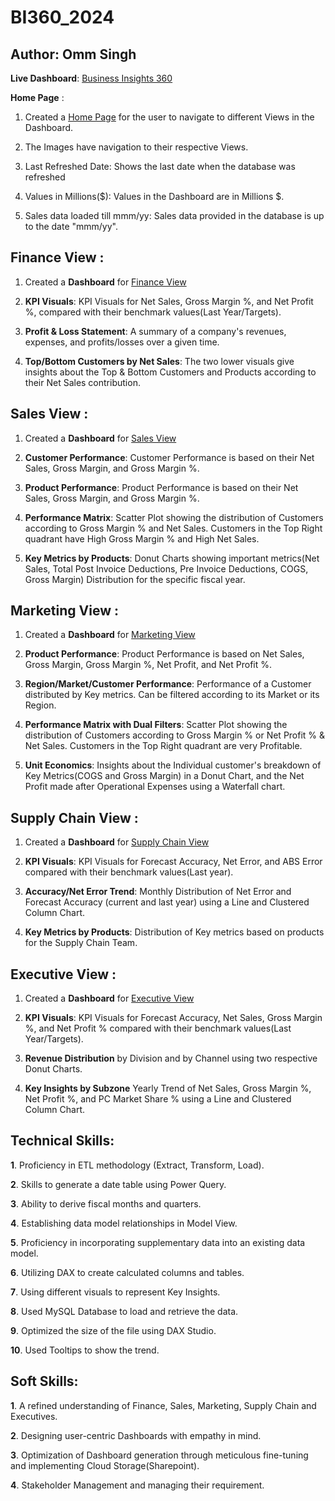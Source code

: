 # BI360_2024
Author: Omm Singh
------------------------------------------------------------------------------------------------
**Live Dashboard**: [Business Insights 360](https://app.powerbi.com/view?r=eyJrIjoiMWJkNzA5MjEtZDYzNy00ZGI2LTkyZTEtYjc2NzYzYTRjZGU0IiwidCI6ImM2ZTU0OWIzLTVmNDUtNDAzMi1hYWU5LWQ0MjQ0ZGM1YjJjNCJ9)

**Home Page** :

1. Created a [Home Page](https://github.com/Ommsinggh/BI360_2024/blob/d51a8bace85ded4b871e7be7813849ed082d67a1/Home%20Page.png) for the user to navigate to different Views in the Dashboard.

2. The Images have navigation to their respective Views.

3. Last Refreshed Date: Shows the last date when the database was refreshed

4. Values in Millions($):  Values in the Dashboard are in Millions $.

5. Sales data loaded till mmm/yy: Sales data provided in the database is up to the date "mmm/yy".

**Finance View** :
------------------------------------------------------------------------------------------------
1. Created a **Dashboard** for [Finance View](https://github.com/Ommsinggh/BI360_2024/blob/d51a8bace85ded4b871e7be7813849ed082d67a1/Finance%20View.png)

2. **KPI Visuals**: KPI Visuals for Net Sales, Gross Margin %, and Net Profit %, compared with their benchmark values(Last Year/Targets).

3. **Profit & Loss Statement**: A summary of a company's revenues, expenses, and profits/losses over a given time.

4. **Top/Bottom Customers by Net Sales**: The two lower visuals give insights about the Top & Bottom Customers and Products according to their Net Sales contribution.

**Sales View** :
------------------------------------------------------------------------------------------------
1. Created a **Dashboard** for [Sales View](https://github.com/Ommsinggh/BI360_2024/blob/d51a8bace85ded4b871e7be7813849ed082d67a1/Sales%20View.png)

2. **Customer Performance**: Customer Performance is based on their Net Sales, Gross Margin, and Gross Margin %.

3. **Product Performance**: Product Performance is based on their Net Sales, Gross Margin, and Gross Margin %.

4. **Performance Matrix**: Scatter Plot showing the distribution of Customers according to Gross Margin % and Net Sales. Customers in the Top Right quadrant have High Gross Margin % and High Net Sales.

5. **Key Metrics by Products**: Donut Charts showing important metrics(Net Sales, Total Post Invoice Deductions, Pre Invoice Deductions, COGS, Gross Margin) Distribution for the specific fiscal year.

**Marketing View** :
------------------------------------------------------------------------------------------------
1. Created a **Dashboard** for [Marketing View](https://github.com/Ommsinggh/BI360_2024/blob/d51a8bace85ded4b871e7be7813849ed082d67a1/Marketing%20View.png)

2. **Product Performance**: Product Performance is based on Net Sales, Gross Margin, Gross Margin %, Net Profit, and Net Profit %.

3. **Region/Market/Customer Performance**: Performance of a Customer distributed by Key metrics. Can be filtered according to its Market or its Region.

4. **Performance Matrix with Dual Filters**: Scatter Plot showing the distribution of Customers according to Gross Margin % or Net Profit % & Net Sales. Customers in the Top Right quadrant are very Profitable.

5. **Unit Economics**: Insights about the Individual customer's breakdown of Key Metrics(COGS and Gross Margin) in a Donut Chart, and the Net Profit made after Operational Expenses using a Waterfall chart.

**Supply Chain View** :
------------------------------------------------------------------------------------------------
1. Created a **Dashboard** for [Supply Chain View](https://github.com/Ommsinggh/BI360_2024/blob/d51a8bace85ded4b871e7be7813849ed082d67a1/Supply%20Chain%20View.png)

2. **KPI Visuals**: KPI Visuals for Forecast Accuracy, Net Error, and ABS Error compared with their benchmark values(Last year).

3. **Accuracy/Net Error Trend**: Monthly Distribution of Net Error and Forecast Accuracy (current and last year) using a Line and Clustered Column Chart.

4. **Key Metrics by Products**: Distribution of Key metrics based on products for the Supply Chain Team.

**Executive View** :
------------------------------------------------------------------------------------------------
1. Created a **Dashboard** for [Executive View](https://github.com/Ommsinggh/BI360_2024/blob/d51a8bace85ded4b871e7be7813849ed082d67a1/Executive%20View.png)

2. **KPI Visuals**: KPI Visuals for Forecast Accuracy, Net Sales, Gross Margin %, and Net Profit % compared with their benchmark values(Last Year/Targets).

3. **Revenue Distribution** by Division and by Channel using two respective Donut Charts.

4. **Key Insights by Subzone** Yearly Trend of Net Sales, Gross Margin %, Net Profit %, and PC Market Share % using a Line and Clustered Column Chart.


**Technical Skills**:
------------------------------------------------------------------------------------------------
**1**. Proficiency in ETL methodology (Extract, Transform, Load).
 
**2**. Skills to generate a date table using Power Query.
 
**3**. Ability to derive fiscal months and quarters.
 
**4**.  Establishing data model relationships in Model View.

**5**. Proficiency in incorporating supplementary data into an existing data model.

**6**. Utilizing DAX to create calculated columns and tables.

**7**. Using different visuals to represent Key Insights.

**8**. Used MySQL Database to load and retrieve the data.

**9**. Optimized the size of the file using DAX Studio.

**10**. Used Tooltips to show the trend.

**Soft Skills**:
 -----------------------------------------------------------------------------------------------
**1**. A refined understanding of Finance, Sales, Marketing, Supply Chain and Executives.

**2**. Designing user-centric Dashboards with empathy in mind.

**3**. Optimization of Dashboard generation through meticulous fine-tuning and implementing Cloud Storage(Sharepoint).

**4**. Stakeholder Management and managing their requirement.
